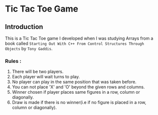 # Tic Tac Toe Game
## Introduction
This is a Tic Tac Toe game I developed when I was studying Arrays from a book called `Starting Out With C++ From Control Structures Through Objects` by `Tony Gaddis`.   
### Rules :
1. There will be two players.
2. Each player will wait turns to play.
3. No player can play in the same position that was taken before.
4. You can not place 'X' and 'O' beyond the given rows and columns.
5. Winner chosen if player places same figures in a row, column or diagonally.
6. Draw is made if there is no winner(i.e if no figure is placed in a row, column or diagonally). 